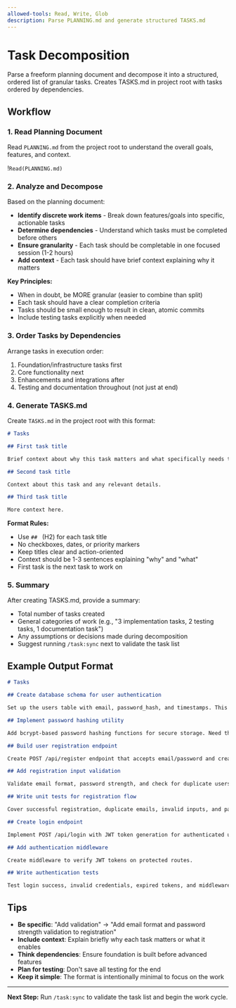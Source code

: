 ```yaml
---
allowed-tools: Read, Write, Glob
description: Parse PLANNING.md and generate structured TASKS.md
---
```


# Task Decomposition

Parse a freeform planning document and decompose it into a structured, ordered list of granular tasks. Creates TASKS.md in project root with tasks ordered by dependencies.

## Workflow

### 1. Read Planning Document

Read `PLANNING.md` from the project root to understand the overall goals, features, and context.

!`Read(PLANNING.md)`

### 2. Analyze and Decompose

Based on the planning document:

- **Identify discrete work items** - Break down features/goals into specific, actionable tasks
- **Determine dependencies** - Understand which tasks must be completed before others
- **Ensure granularity** - Each task should be completable in one focused session (1-2 hours)
- **Add context** - Each task should have brief context explaining why it matters

**Key Principles:**

- When in doubt, be MORE granular (easier to combine than split)
- Each task should have a clear completion criteria
- Tasks should be small enough to result in clean, atomic commits
- Include testing tasks explicitly when needed

### 3. Order Tasks by Dependencies

Arrange tasks in execution order:

1. Foundation/infrastructure tasks first
2. Core functionality next
3. Enhancements and integrations after
4. Testing and documentation throughout (not just at end)

### 4. Generate TASKS.md

Create `TASKS.md` in the project root with this format:

```markdown
# Tasks

## First task title

Brief context about why this task matters and what specifically needs to be done.

## Second task title

Context about this task and any relevant details.

## Third task title

More context here.
```

**Format Rules:**

- Use `## ` (H2) for each task title
- No checkboxes, dates, or priority markers
- Keep titles clear and action-oriented
- Context should be 1-3 sentences explaining "why" and "what"
- First task is the next task to work on

### 5. Summary

After creating TASKS.md, provide a summary:

- Total number of tasks created
- General categories of work (e.g., "3 implementation tasks, 2 testing tasks, 1 documentation task")
- Any assumptions or decisions made during decomposition
- Suggest running `/task:sync` next to validate the task list

## Example Output Format

```markdown
# Tasks

## Create database schema for user authentication

Set up the users table with email, password_hash, and timestamps. This is foundation for the auth system.

## Implement password hashing utility

Add bcrypt-based password hashing functions for secure storage. Need this before user registration.

## Build user registration endpoint

Create POST /api/register endpoint that accepts email/password and creates user records.

## Add registration input validation

Validate email format, password strength, and check for duplicate users.

## Write unit tests for registration flow

Cover successful registration, duplicate emails, invalid inputs, and password hashing.

## Create login endpoint

Implement POST /api/login with JWT token generation for authenticated users.

## Add authentication middleware

Create middleware to verify JWT tokens on protected routes.

## Write authentication tests

Test login success, invalid credentials, expired tokens, and middleware protection.
```

## Tips

- **Be specific**: "Add validation" → "Add email format and password strength validation to registration"
- **Include context**: Explain briefly why each task matters or what it enables
- **Think dependencies**: Ensure foundation is built before advanced features
- **Plan for testing**: Don't save all testing for the end
- **Keep it simple**: The format is intentionally minimal to focus on the work

---

**Next Step:** Run `/task:sync` to validate the task list and begin the work cycle.
